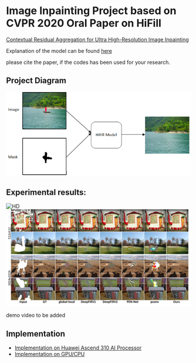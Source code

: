 
 # Image Inpainting Project based on CVPR 2020 Oral Paper on HiFill
<a href="">Contextual Residual Aggregation for Ultra High-Resolution Image Inpainting</a>

Explanation of the model can be found [here](https://github.com/Atlas200dk-test/HiFILL_model)

please cite the paper, if the codes has been used for your research.

## Project Diagram

![Diagram_1](imgs/diagram_1.png?raw=true)


## Experimental results:

![HD](imgs/hd.jpg?raw=true)
![compare](imgs/compare.jpg?raw=true)

demo video to be added

## Implementation

* [Implementation on Huawei Ascend 310 AI Processor](./Huawei_Ascend)
* [Implementation on GPU/CPU](./GPU_CPU)
